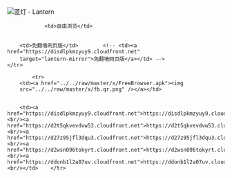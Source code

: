 

<img src="../../raw/master/x/8e0a2b81.c82003be.LanternYellow2.png" alt="蓝灯 - Lantern"/>
<table>
    <tr>
                
                <td>自由浏览</td>
        
        
        <td>免翻墙网页版</td>        <!-- <td><a href="https://disdlpkmzyuy9.cloudfront.net"
        target="lantern-mirror">免翻墙网页版</a></td> -->
    </tr>
    
            <tr>
        <td><a href="../../raw/master/x/FreeBrowser.apk"><img
        src="../../raw/master/x/fb.qr.png" /></a></td>

        
        <td><a href="https://disdlpkmzyuy9.cloudfront.net">https://disdlpkmzyuy9.cloudfront.net</a><br/><a href="https://d2t5qkvevdvw53.cloudfront.net">https://d2t5qkvevdvw53.cloudfront.net</a><br/><a href="https://d27z95jfl3dqu3.cloudfront.net">https://d27z95jfl3dqu3.cloudfront.net</a><br/><a href="https://d2wsn096tokyrt.cloudfront.net">https://d2wsn096tokyrt.cloudfront.net</a><br/><a href="https://ddonb1l2a07uv.cloudfront.net">https://ddonb1l2a07uv.cloudfront.net</a><br/></td>    </tr>
</table>
